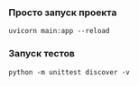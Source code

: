 ### Просто запуск проекта
`uvicorn main:app --reload`

### Запуск тестов
`python -m unittest discover -v`
